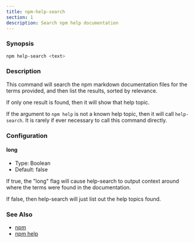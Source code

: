 ```yaml
---
title: npm-help-search
section: 1
description: Search npm help documentation
---
```


### Synopsis

```bash
npm help-search <text>
```

### Description

This command will search the npm markdown documentation files for the terms
provided, and then list the results, sorted by relevance.

If only one result is found, then it will show that help topic.

If the argument to `npm help` is not a known help topic, then it will call
`help-search`. It is rarely if ever necessary to call this command
directly.

### Configuration

#### long

- Type: Boolean
- Default: false

If true, the "long" flag will cause help-search to output context around
where the terms were found in the documentation.

If false, then help-search will just list out the help topics found.

### See Also

- [npm](/commands/npm)
- [npm help](/commands/npm-help)
